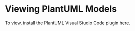 # Viewing PlantUML Models
To view, install the PlantUML Visual Studio Code plugin [here](https://marketplace.visualstudio.com/items?itemName=jebbs.plantuml).
